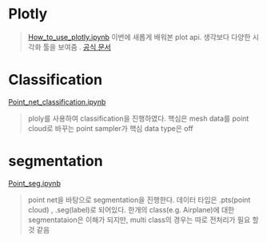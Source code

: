 # Plotly
> [How_to_use_plotly.ipynb](./How_to_use_plotly.ipynb)
> 이번에 새롭게 배워본 plot api. 생각보다 다양한 시각화 툴을 보여줌 . 
> [공식 문서](https://plotly.com/python/)


# Classification
[Point_net_classification.ipynb](./Point_net_classification.ipynb)  
> ploly를 사용하여 classification을 진행하였다. 핵심은 mesh data를 point cloud로 바꾸는 point sampler가 핵심 
> data type은 off 

# segmentation
[Point_seg.ipynb](./Point_seg.ipynb)
> point net을 바탕으로 segmentation을 진행한다. 
> 데이터 타입은 .pts(point cloud) , .seg(label)로 되어있다. 
> 한개의 class(e.g. Airplane)에 대한 segmentataion은 이해가 되지만, multi class의 경우는 따로 전처리가 필요 할 것 같음 
